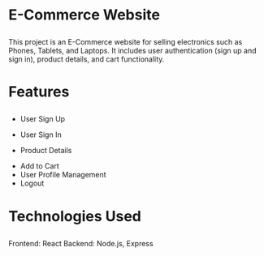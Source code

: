 <h1>
  
E-Commerce Website
</h1>

<p>
  
This project is an E-Commerce website for selling electronics such as Phones, Tablets, and Laptops. It includes user authentication (sign up and sign in), product details, and cart functionality.
</p>

<h1>
  
Features
</h1>
<ul>
  <li>
    User Sign Up
    
  </li>
  <li>
    
User Sign In
  </li>
  <li>
    
Product Details
  </li>
  <li>
Add to Cart
    
  </li>
  <li>
User Profile Management
    
  </li>
  <li>
Logout
    
  </li>
  
</ul>

<h1>
  
Technologies Used
</h1>
Frontend: React
Backend: Node.js, Express
